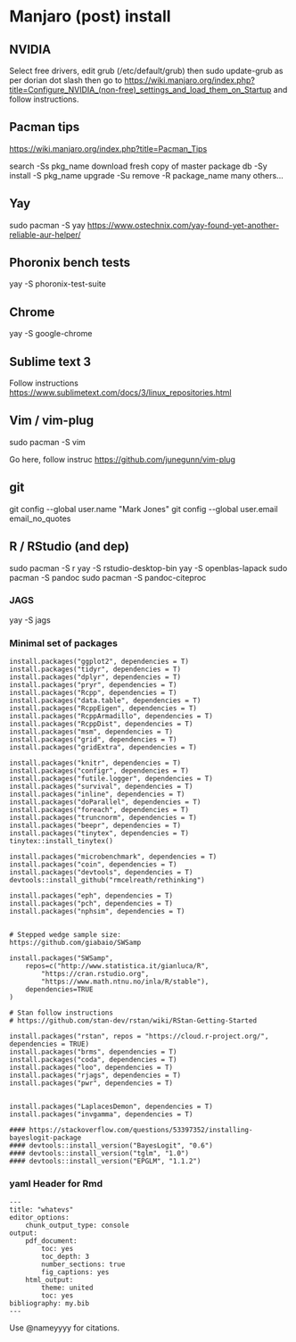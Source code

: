 
# Manjaro (post) install

## NVIDIA

Select free drivers, edit grub (/etc/default/grub) then sudo update-grub as per dorian dot slash then go to https://wiki.manjaro.org/index.php?title=Configure_NVIDIA_(non-free)_settings_and_load_them_on_Startup and follow instructions.

## Pacman tips

https://wiki.manjaro.org/index.php?title=Pacman_Tips

search -Ss pkg_name
download fresh copy of master package db -Sy
install -S pkg_name
upgrade -Su
remove -R package_name
many others...

## Yay

sudo pacman -S yay
https://www.ostechnix.com/yay-found-yet-another-reliable-aur-helper/

## Phoronix bench tests

yay -S phoronix-test-suite

## Chrome

yay -S google-chrome

## Sublime text 3 

Follow instructions
https://www.sublimetext.com/docs/3/linux_repositories.html

## Vim / vim-plug

sudo pacman -S vim

Go here, follow instruc
https://github.com/junegunn/vim-plug

## git

git config --global user.name "Mark Jones"
git config --global user.email email_no_quotes

## R / RStudio (and dep)

sudo pacman -S r
yay -S rstudio-desktop-bin
yay -S openblas-lapack
sudo pacman -S pandoc
sudo pacman -S pandoc-citeproc


### JAGS

yay -S jags

### Minimal set of packages

```
install.packages("ggplot2", dependencies = T)
install.packages("tidyr", dependencies = T)
install.packages("dplyr", dependencies = T)
install.packages("pryr", dependencies = T)
install.packages("Rcpp", dependencies = T)
install.packages("data.table", dependencies = T)
install.packages("RcppEigen", dependencies = T)
install.packages("RcppArmadillo", dependencies = T)
install.packages("RcppDist", dependencies = T)
install.packages("msm", dependencies = T)
install.packages("grid", dependencies = T)
install.packages("gridExtra", dependencies = T)

install.packages("knitr", dependencies = T)
install.packages("configr", dependencies = T)
install.packages("futile.logger", dependencies = T)
install.packages("survival", dependencies = T)
install.packages("inline", dependencies = T)
install.packages("doParallel", dependencies = T)
install.packages("foreach", dependencies = T)
install.packages("truncnorm", dependencies = T)
install.packages("beepr", dependencies = T)
install.packages("tinytex", dependencies = T)
tinytex::install_tinytex()

install.packages("microbenchmark", dependencies = T)
install.packages("coin", dependencies = T)
install.packages("devtools", dependencies = T)
devtools::install_github("rmcelreath/rethinking")

install.packages("eph", dependencies = T)
install.packages("pch", dependencies = T)
install.packages("nphsim", dependencies = T)


# Stepped wedge sample size:
https://github.com/giabaio/SWSamp

install.packages("SWSamp",
	repos=c("http://www.statistica.it/gianluca/R",
		"https://cran.rstudio.org",
		"https://www.math.ntnu.no/inla/R/stable"),
	dependencies=TRUE
)

# Stan follow instructions
# https://github.com/stan-dev/rstan/wiki/RStan-Getting-Started

install.packages("rstan", repos = "https://cloud.r-project.org/", dependencies = TRUE)
install.packages("brms", dependencies = T)
install.packages("coda", dependencies = T)
install.packages("loo", dependencies = T)
install.packages("rjags", dependencies = T)
install.packages("pwr", dependencies = T)


install.packages("LaplacesDemon", dependencies = T)
install.packages("invgamma", dependencies = T)

#### https://stackoverflow.com/questions/53397352/installing-bayeslogit-package
#### devtools::install_version("BayesLogit", "0.6")
#### devtools::install_version("tglm", "1.0")
#### devtools::install_version("EPGLM", "1.1.2")

```

### yaml Header for Rmd

```
---
title: "whatevs"
editor_options:
	chunk_output_type: console
output:
	pdf_document:
		toc: yes
		toc_depth: 3
		number_sections: true
		fig_captions: yes
	html_output:
		theme: united
		toc: yes
bibliography: my.bib
---
```

Use @nameyyyy for citations.


